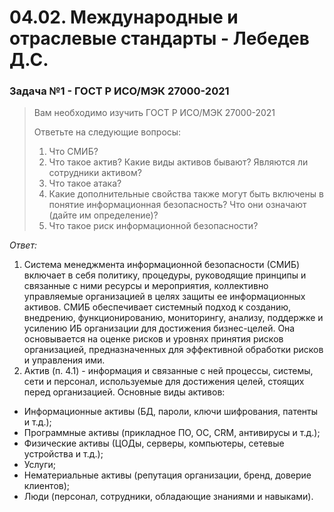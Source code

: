 # 04.02. Международные и отраслевые стандарты - Лебедев Д.С.
### Задача №1 - ГОСТ Р ИСО/МЭК 27000-2021

> Вам необходимо изучить ГОСТ Р ИСО/МЭК 27000-2021
>
> Ответьте на следующие вопросы:
>
> 1. Что СМИБ?
> 2. Что такое актив? Какие виды активов бывают? Являются ли сотрудники активом?
> 3. Что такое атака?
> 4. Какие дополнительные свойства также могут быть включены в понятие информационная безопасность? Что они означают (дайте им определение)?
> 5. Что такое риск информационной безопасности?

*Ответ:*   

1. Система менеджмента информационной безопасности (СМИБ) включает в себя политику, процедуры, руководящие принципы и связанные с ними ресурсы и мероприятия, коллективно управляемые организацией в целях защиты ее информационных активов. СМИБ обеспечивает системный подход к созданию, внедрению, функционированию, мониторингу, анализу, поддержке и усилению ИБ организации для достижения бизнес-целей. Она основывается на оценке рисков и уровнях принятия рисков организацией, предназначенных для эффективной обработки рисков и управления ими.
2. Актив (п. 4.1) - информация и связанные с ней процессы, системы, сети и персонал , используемые для достижения целей, стоящих перед организацией. Основные виды активов:
  - Информационные активы (БД, пароли, ключи шифрования, патенты и т.д.);
  - Программные активы (прикладное ПО, ОС, CRM, антивирусы и т.д.);
  - Физические активы (ЦОДы, серверы, компьютеры, сетевые устройства и т.д.);
  - Услуги;
  - Нематериальные активы (репутация организации, бренд, доверие клиентов);
  - Люди (персонал, сотрудники, обладающие знаниями и навыками).